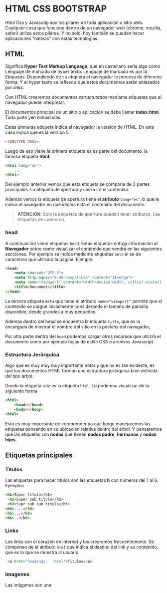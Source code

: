# HTML CSS BOOTSTRAP

Html Css y Javascrip son los pilares de toda aplicaciòn o sitio web.
Cualquier cosa que funcione dentro de un navegador web (chrome, mozilla, safari) utiliza estos pilares. Y no solo, hoy tambièn se pueden hacer aplicaciones "nativas" con estas tecnologìas.

## HTML

Significa **Hyper Text Markup Language**, que en castellano serìa algo
como Lenguaje de marcado de hyper texto. Lenguaje de marcado es por la 
*Etiquetas*. Dependiendo de su etiqueta el navegador lo procesa de diferente forma. Y el hyper texto se refiere a que estos documentos estàn enlazados por *links*.

Con HTML crearemos *documentos estructutados* mediante etiquetas que el navegador puede interpretar.

El documentos principal de un sitio o aplicaciòn se debe llamar **index.html**. Todo junto yen minùsculas.

Estas primeras etiqueta indica al navegador la versiòn de HTML. En este caso ìndica que es la versiòn 5.
```html
<!DOCTYPE html>
```
Luego de eso viene la primera etiqueta es es parte del documento. la famosa etiqueta **html**:
```html
<html lang="en">
    ...
<html>
```
Del ejemplo anterior vemos que esta etiqueta se compone de 2 partes principales. La etiqueta de apertura y cierra irà el contenido.

Ademàs vemos la etiqueta de apertura tiene el **atributo** `lang="es"`,lo que le indica al navegador en què idioma està el contenido del documento.

>**ATENCIÒN**: Solo la etiquetas de apertura pueden tener atributos, Las etiquetas de cuerre no.

### head

A continuaciòn viene etiquetas `head`.
Estas etiquetas entrga informaciòn al **Navegador** sobre como visualizar el contenido que vendrà en las siguientes secciones.
Por ejemplo se indica mediante etiquetas `meta` el se de caracteres que utilizarà la pàgina.
Ejemplo:
```html
<head>
    <meta charset="UTF-8">
    <meta http-equiv="X-UA-Compatible" content="IE=edge">
    <meta name="viewport" content="width=device-width, initial-scale=1.0">
    <title>Document</title>
</head>
```
La tercera etiqueta `meta` que tiene el atributo `name="viewport"` permite que el contenido se cargue inicialmente considerando el tamaño de pantalla disponible, desde grandes a muy pequeños.

Ademas dentro del head se encuentra la etiqueta `title`, que es la encargada de mostrar el nombre del sitio en la pestaña del navegador,

Por otra parte dentro del `head` podemos cargar otros recursos que utilizrà el documento como por ejemplo hojas de estilo CSS o archivos Javascript

### Estructura Jeràrquica

Algo que es muy muy muy importante notar y que no es tan evidente, es que los documentos HTML forman una estructura jeràrquica bien definida del tipo àrbol.

Donde la etiqueta raìz es la etiqueta `html`. Lo podemos visualizar de la siguiente forma

```html
<html>
    <head></head>
    <body></body>
<html>
```
Esto es muy importante de comprender ya que luego manejaremos las etiquetas pensando en su ubicación relativa dentro del árbol. Y pensaremos que las etiquetas son **nodos** que tienen **nodos padre**, **hermanos** y **nodos hijos**.

## Etiquetas principales

### Tìtulos

Las etiquetas para hacer tìtulos son las etiquetas **h** con nùmeros del 1 al 6. Ejemplos

```html
<h1>Sùper tìtulo</h1>
 <h2>Super sub titulo</h2>   
 <h3>Supr sub sub titulo</h3>
<h4>....</h4>
<h5>...</h5>
<h6>..</h6>
```

### Links

Los links son el corazòn de internet y los crearemos frecuentemente. Se componen de el atributo `href` que indica el destino del link y su contenido, que es lo que se muestra al usuario
```html
 <a href="headings.   html">Tìtulos</a>
 ```

 ### Imagenes

 Las imàgenes son una 